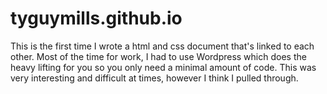 # tyguymills.github.io


This is the first time I wrote a html and css document that's linked to each other. Most of the time for work, I had to use Wordpress which does the heavy lifting for you so you only need a minimal amount of code. This was very interesting and difficult at times, however I think I pulled through.
